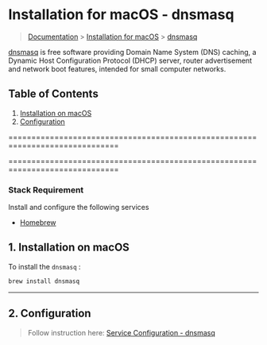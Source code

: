 # Installation for macOS - dnsmasq

> [Documentation](./../../readme.md) > [Installation for macOS](./../readme.md) > [dnsmasq](./dnsmasq.md)

[dnsmasq](http://www.thekelleys.org.uk/dnsmasq/doc.html) is free software providing Domain Name System (DNS) caching, a Dynamic Host Configuration Protocol (DHCP) server, router advertisement and network boot features, intended for small computer networks.

## Table of Contents
1. [Installation on macOS](#markdown-header-1-installation-on-macos)
2. [Configuration](#markdown-header-2-configuration)

==============================================================================

==============================================================================

### Stack Requirement
Install and configure the following services

- [Homebrew](./homebrew.md)

## 1. Installation on macOS

To install the `dnsmasq` :

```bash
brew install dnsmasq
```

---

## 2. Configuration

> Follow instruction here: [Service Configuration - dnsmasq](./../../configuration/services/dnsmasq.md)

